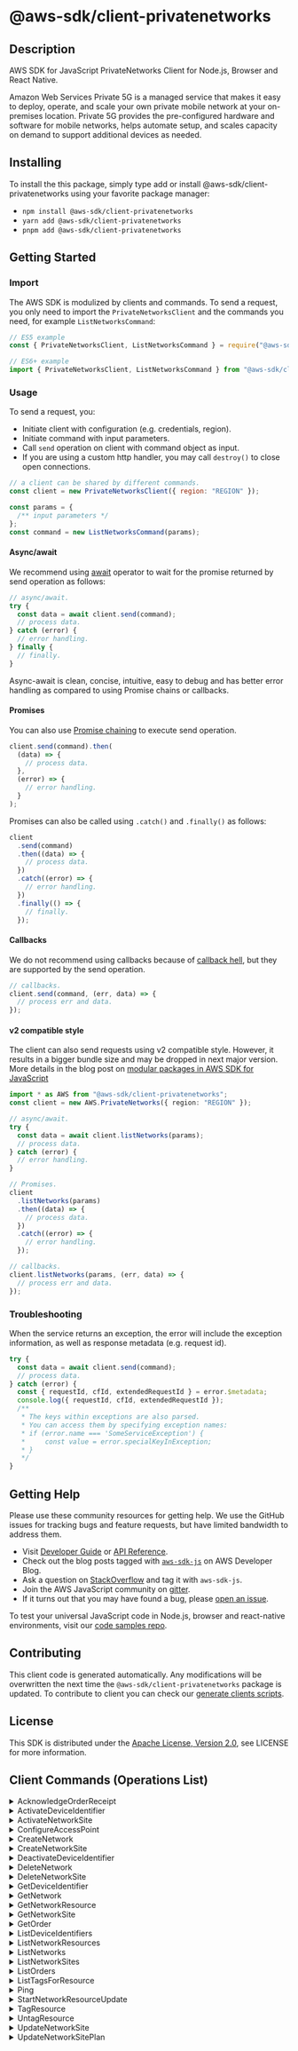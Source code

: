 <!-- generated file, do not edit directly -->

# @aws-sdk/client-privatenetworks

## Description

AWS SDK for JavaScript PrivateNetworks Client for Node.js, Browser and React Native.

<p>Amazon Web Services Private 5G is a managed service that makes it easy to deploy, operate, and scale
your own private mobile network at your on-premises location. Private 5G provides the
pre-configured hardware and software for mobile networks, helps automate setup, and
scales capacity on demand to support additional devices as needed.</p>

## Installing

To install the this package, simply type add or install @aws-sdk/client-privatenetworks
using your favorite package manager:

- `npm install @aws-sdk/client-privatenetworks`
- `yarn add @aws-sdk/client-privatenetworks`
- `pnpm add @aws-sdk/client-privatenetworks`

## Getting Started

### Import

The AWS SDK is modulized by clients and commands.
To send a request, you only need to import the `PrivateNetworksClient` and
the commands you need, for example `ListNetworksCommand`:

```js
// ES5 example
const { PrivateNetworksClient, ListNetworksCommand } = require("@aws-sdk/client-privatenetworks");
```

```ts
// ES6+ example
import { PrivateNetworksClient, ListNetworksCommand } from "@aws-sdk/client-privatenetworks";
```

### Usage

To send a request, you:

- Initiate client with configuration (e.g. credentials, region).
- Initiate command with input parameters.
- Call `send` operation on client with command object as input.
- If you are using a custom http handler, you may call `destroy()` to close open connections.

```js
// a client can be shared by different commands.
const client = new PrivateNetworksClient({ region: "REGION" });

const params = {
  /** input parameters */
};
const command = new ListNetworksCommand(params);
```

#### Async/await

We recommend using [await](https://developer.mozilla.org/en-US/docs/Web/JavaScript/Reference/Operators/await)
operator to wait for the promise returned by send operation as follows:

```js
// async/await.
try {
  const data = await client.send(command);
  // process data.
} catch (error) {
  // error handling.
} finally {
  // finally.
}
```

Async-await is clean, concise, intuitive, easy to debug and has better error handling
as compared to using Promise chains or callbacks.

#### Promises

You can also use [Promise chaining](https://developer.mozilla.org/en-US/docs/Web/JavaScript/Guide/Using_promises#chaining)
to execute send operation.

```js
client.send(command).then(
  (data) => {
    // process data.
  },
  (error) => {
    // error handling.
  }
);
```

Promises can also be called using `.catch()` and `.finally()` as follows:

```js
client
  .send(command)
  .then((data) => {
    // process data.
  })
  .catch((error) => {
    // error handling.
  })
  .finally(() => {
    // finally.
  });
```

#### Callbacks

We do not recommend using callbacks because of [callback hell](http://callbackhell.com/),
but they are supported by the send operation.

```js
// callbacks.
client.send(command, (err, data) => {
  // process err and data.
});
```

#### v2 compatible style

The client can also send requests using v2 compatible style.
However, it results in a bigger bundle size and may be dropped in next major version. More details in the blog post
on [modular packages in AWS SDK for JavaScript](https://aws.amazon.com/blogs/developer/modular-packages-in-aws-sdk-for-javascript/)

```ts
import * as AWS from "@aws-sdk/client-privatenetworks";
const client = new AWS.PrivateNetworks({ region: "REGION" });

// async/await.
try {
  const data = await client.listNetworks(params);
  // process data.
} catch (error) {
  // error handling.
}

// Promises.
client
  .listNetworks(params)
  .then((data) => {
    // process data.
  })
  .catch((error) => {
    // error handling.
  });

// callbacks.
client.listNetworks(params, (err, data) => {
  // process err and data.
});
```

### Troubleshooting

When the service returns an exception, the error will include the exception information,
as well as response metadata (e.g. request id).

```js
try {
  const data = await client.send(command);
  // process data.
} catch (error) {
  const { requestId, cfId, extendedRequestId } = error.$metadata;
  console.log({ requestId, cfId, extendedRequestId });
  /**
   * The keys within exceptions are also parsed.
   * You can access them by specifying exception names:
   * if (error.name === 'SomeServiceException') {
   *     const value = error.specialKeyInException;
   * }
   */
}
```

## Getting Help

Please use these community resources for getting help.
We use the GitHub issues for tracking bugs and feature requests, but have limited bandwidth to address them.

- Visit [Developer Guide](https://docs.aws.amazon.com/sdk-for-javascript/v3/developer-guide/welcome.html)
  or [API Reference](https://docs.aws.amazon.com/AWSJavaScriptSDK/v3/latest/index.html).
- Check out the blog posts tagged with [`aws-sdk-js`](https://aws.amazon.com/blogs/developer/tag/aws-sdk-js/)
  on AWS Developer Blog.
- Ask a question on [StackOverflow](https://stackoverflow.com/questions/tagged/aws-sdk-js) and tag it with `aws-sdk-js`.
- Join the AWS JavaScript community on [gitter](https://gitter.im/aws/aws-sdk-js-v3).
- If it turns out that you may have found a bug, please [open an issue](https://github.com/aws/aws-sdk-js-v3/issues/new/choose).

To test your universal JavaScript code in Node.js, browser and react-native environments,
visit our [code samples repo](https://github.com/aws-samples/aws-sdk-js-tests).

## Contributing

This client code is generated automatically. Any modifications will be overwritten the next time the `@aws-sdk/client-privatenetworks` package is updated.
To contribute to client you can check our [generate clients scripts](https://github.com/aws/aws-sdk-js-v3/tree/main/scripts/generate-clients).

## License

This SDK is distributed under the
[Apache License, Version 2.0](http://www.apache.org/licenses/LICENSE-2.0),
see LICENSE for more information.

## Client Commands (Operations List)

<details>
<summary>
AcknowledgeOrderReceipt
</summary>

[Command API Reference](https://docs.aws.amazon.com/AWSJavaScriptSDK/v3/latest/client/privatenetworks/command/AcknowledgeOrderReceiptCommand/) / [Input](https://docs.aws.amazon.com/AWSJavaScriptSDK/v3/latest/Package/-aws-sdk-client-privatenetworks/Interface/AcknowledgeOrderReceiptCommandInput/) / [Output](https://docs.aws.amazon.com/AWSJavaScriptSDK/v3/latest/Package/-aws-sdk-client-privatenetworks/Interface/AcknowledgeOrderReceiptCommandOutput/)

</details>
<details>
<summary>
ActivateDeviceIdentifier
</summary>

[Command API Reference](https://docs.aws.amazon.com/AWSJavaScriptSDK/v3/latest/client/privatenetworks/command/ActivateDeviceIdentifierCommand/) / [Input](https://docs.aws.amazon.com/AWSJavaScriptSDK/v3/latest/Package/-aws-sdk-client-privatenetworks/Interface/ActivateDeviceIdentifierCommandInput/) / [Output](https://docs.aws.amazon.com/AWSJavaScriptSDK/v3/latest/Package/-aws-sdk-client-privatenetworks/Interface/ActivateDeviceIdentifierCommandOutput/)

</details>
<details>
<summary>
ActivateNetworkSite
</summary>

[Command API Reference](https://docs.aws.amazon.com/AWSJavaScriptSDK/v3/latest/client/privatenetworks/command/ActivateNetworkSiteCommand/) / [Input](https://docs.aws.amazon.com/AWSJavaScriptSDK/v3/latest/Package/-aws-sdk-client-privatenetworks/Interface/ActivateNetworkSiteCommandInput/) / [Output](https://docs.aws.amazon.com/AWSJavaScriptSDK/v3/latest/Package/-aws-sdk-client-privatenetworks/Interface/ActivateNetworkSiteCommandOutput/)

</details>
<details>
<summary>
ConfigureAccessPoint
</summary>

[Command API Reference](https://docs.aws.amazon.com/AWSJavaScriptSDK/v3/latest/client/privatenetworks/command/ConfigureAccessPointCommand/) / [Input](https://docs.aws.amazon.com/AWSJavaScriptSDK/v3/latest/Package/-aws-sdk-client-privatenetworks/Interface/ConfigureAccessPointCommandInput/) / [Output](https://docs.aws.amazon.com/AWSJavaScriptSDK/v3/latest/Package/-aws-sdk-client-privatenetworks/Interface/ConfigureAccessPointCommandOutput/)

</details>
<details>
<summary>
CreateNetwork
</summary>

[Command API Reference](https://docs.aws.amazon.com/AWSJavaScriptSDK/v3/latest/client/privatenetworks/command/CreateNetworkCommand/) / [Input](https://docs.aws.amazon.com/AWSJavaScriptSDK/v3/latest/Package/-aws-sdk-client-privatenetworks/Interface/CreateNetworkCommandInput/) / [Output](https://docs.aws.amazon.com/AWSJavaScriptSDK/v3/latest/Package/-aws-sdk-client-privatenetworks/Interface/CreateNetworkCommandOutput/)

</details>
<details>
<summary>
CreateNetworkSite
</summary>

[Command API Reference](https://docs.aws.amazon.com/AWSJavaScriptSDK/v3/latest/client/privatenetworks/command/CreateNetworkSiteCommand/) / [Input](https://docs.aws.amazon.com/AWSJavaScriptSDK/v3/latest/Package/-aws-sdk-client-privatenetworks/Interface/CreateNetworkSiteCommandInput/) / [Output](https://docs.aws.amazon.com/AWSJavaScriptSDK/v3/latest/Package/-aws-sdk-client-privatenetworks/Interface/CreateNetworkSiteCommandOutput/)

</details>
<details>
<summary>
DeactivateDeviceIdentifier
</summary>

[Command API Reference](https://docs.aws.amazon.com/AWSJavaScriptSDK/v3/latest/client/privatenetworks/command/DeactivateDeviceIdentifierCommand/) / [Input](https://docs.aws.amazon.com/AWSJavaScriptSDK/v3/latest/Package/-aws-sdk-client-privatenetworks/Interface/DeactivateDeviceIdentifierCommandInput/) / [Output](https://docs.aws.amazon.com/AWSJavaScriptSDK/v3/latest/Package/-aws-sdk-client-privatenetworks/Interface/DeactivateDeviceIdentifierCommandOutput/)

</details>
<details>
<summary>
DeleteNetwork
</summary>

[Command API Reference](https://docs.aws.amazon.com/AWSJavaScriptSDK/v3/latest/client/privatenetworks/command/DeleteNetworkCommand/) / [Input](https://docs.aws.amazon.com/AWSJavaScriptSDK/v3/latest/Package/-aws-sdk-client-privatenetworks/Interface/DeleteNetworkCommandInput/) / [Output](https://docs.aws.amazon.com/AWSJavaScriptSDK/v3/latest/Package/-aws-sdk-client-privatenetworks/Interface/DeleteNetworkCommandOutput/)

</details>
<details>
<summary>
DeleteNetworkSite
</summary>

[Command API Reference](https://docs.aws.amazon.com/AWSJavaScriptSDK/v3/latest/client/privatenetworks/command/DeleteNetworkSiteCommand/) / [Input](https://docs.aws.amazon.com/AWSJavaScriptSDK/v3/latest/Package/-aws-sdk-client-privatenetworks/Interface/DeleteNetworkSiteCommandInput/) / [Output](https://docs.aws.amazon.com/AWSJavaScriptSDK/v3/latest/Package/-aws-sdk-client-privatenetworks/Interface/DeleteNetworkSiteCommandOutput/)

</details>
<details>
<summary>
GetDeviceIdentifier
</summary>

[Command API Reference](https://docs.aws.amazon.com/AWSJavaScriptSDK/v3/latest/client/privatenetworks/command/GetDeviceIdentifierCommand/) / [Input](https://docs.aws.amazon.com/AWSJavaScriptSDK/v3/latest/Package/-aws-sdk-client-privatenetworks/Interface/GetDeviceIdentifierCommandInput/) / [Output](https://docs.aws.amazon.com/AWSJavaScriptSDK/v3/latest/Package/-aws-sdk-client-privatenetworks/Interface/GetDeviceIdentifierCommandOutput/)

</details>
<details>
<summary>
GetNetwork
</summary>

[Command API Reference](https://docs.aws.amazon.com/AWSJavaScriptSDK/v3/latest/client/privatenetworks/command/GetNetworkCommand/) / [Input](https://docs.aws.amazon.com/AWSJavaScriptSDK/v3/latest/Package/-aws-sdk-client-privatenetworks/Interface/GetNetworkCommandInput/) / [Output](https://docs.aws.amazon.com/AWSJavaScriptSDK/v3/latest/Package/-aws-sdk-client-privatenetworks/Interface/GetNetworkCommandOutput/)

</details>
<details>
<summary>
GetNetworkResource
</summary>

[Command API Reference](https://docs.aws.amazon.com/AWSJavaScriptSDK/v3/latest/client/privatenetworks/command/GetNetworkResourceCommand/) / [Input](https://docs.aws.amazon.com/AWSJavaScriptSDK/v3/latest/Package/-aws-sdk-client-privatenetworks/Interface/GetNetworkResourceCommandInput/) / [Output](https://docs.aws.amazon.com/AWSJavaScriptSDK/v3/latest/Package/-aws-sdk-client-privatenetworks/Interface/GetNetworkResourceCommandOutput/)

</details>
<details>
<summary>
GetNetworkSite
</summary>

[Command API Reference](https://docs.aws.amazon.com/AWSJavaScriptSDK/v3/latest/client/privatenetworks/command/GetNetworkSiteCommand/) / [Input](https://docs.aws.amazon.com/AWSJavaScriptSDK/v3/latest/Package/-aws-sdk-client-privatenetworks/Interface/GetNetworkSiteCommandInput/) / [Output](https://docs.aws.amazon.com/AWSJavaScriptSDK/v3/latest/Package/-aws-sdk-client-privatenetworks/Interface/GetNetworkSiteCommandOutput/)

</details>
<details>
<summary>
GetOrder
</summary>

[Command API Reference](https://docs.aws.amazon.com/AWSJavaScriptSDK/v3/latest/client/privatenetworks/command/GetOrderCommand/) / [Input](https://docs.aws.amazon.com/AWSJavaScriptSDK/v3/latest/Package/-aws-sdk-client-privatenetworks/Interface/GetOrderCommandInput/) / [Output](https://docs.aws.amazon.com/AWSJavaScriptSDK/v3/latest/Package/-aws-sdk-client-privatenetworks/Interface/GetOrderCommandOutput/)

</details>
<details>
<summary>
ListDeviceIdentifiers
</summary>

[Command API Reference](https://docs.aws.amazon.com/AWSJavaScriptSDK/v3/latest/client/privatenetworks/command/ListDeviceIdentifiersCommand/) / [Input](https://docs.aws.amazon.com/AWSJavaScriptSDK/v3/latest/Package/-aws-sdk-client-privatenetworks/Interface/ListDeviceIdentifiersCommandInput/) / [Output](https://docs.aws.amazon.com/AWSJavaScriptSDK/v3/latest/Package/-aws-sdk-client-privatenetworks/Interface/ListDeviceIdentifiersCommandOutput/)

</details>
<details>
<summary>
ListNetworkResources
</summary>

[Command API Reference](https://docs.aws.amazon.com/AWSJavaScriptSDK/v3/latest/client/privatenetworks/command/ListNetworkResourcesCommand/) / [Input](https://docs.aws.amazon.com/AWSJavaScriptSDK/v3/latest/Package/-aws-sdk-client-privatenetworks/Interface/ListNetworkResourcesCommandInput/) / [Output](https://docs.aws.amazon.com/AWSJavaScriptSDK/v3/latest/Package/-aws-sdk-client-privatenetworks/Interface/ListNetworkResourcesCommandOutput/)

</details>
<details>
<summary>
ListNetworks
</summary>

[Command API Reference](https://docs.aws.amazon.com/AWSJavaScriptSDK/v3/latest/client/privatenetworks/command/ListNetworksCommand/) / [Input](https://docs.aws.amazon.com/AWSJavaScriptSDK/v3/latest/Package/-aws-sdk-client-privatenetworks/Interface/ListNetworksCommandInput/) / [Output](https://docs.aws.amazon.com/AWSJavaScriptSDK/v3/latest/Package/-aws-sdk-client-privatenetworks/Interface/ListNetworksCommandOutput/)

</details>
<details>
<summary>
ListNetworkSites
</summary>

[Command API Reference](https://docs.aws.amazon.com/AWSJavaScriptSDK/v3/latest/client/privatenetworks/command/ListNetworkSitesCommand/) / [Input](https://docs.aws.amazon.com/AWSJavaScriptSDK/v3/latest/Package/-aws-sdk-client-privatenetworks/Interface/ListNetworkSitesCommandInput/) / [Output](https://docs.aws.amazon.com/AWSJavaScriptSDK/v3/latest/Package/-aws-sdk-client-privatenetworks/Interface/ListNetworkSitesCommandOutput/)

</details>
<details>
<summary>
ListOrders
</summary>

[Command API Reference](https://docs.aws.amazon.com/AWSJavaScriptSDK/v3/latest/client/privatenetworks/command/ListOrdersCommand/) / [Input](https://docs.aws.amazon.com/AWSJavaScriptSDK/v3/latest/Package/-aws-sdk-client-privatenetworks/Interface/ListOrdersCommandInput/) / [Output](https://docs.aws.amazon.com/AWSJavaScriptSDK/v3/latest/Package/-aws-sdk-client-privatenetworks/Interface/ListOrdersCommandOutput/)

</details>
<details>
<summary>
ListTagsForResource
</summary>

[Command API Reference](https://docs.aws.amazon.com/AWSJavaScriptSDK/v3/latest/client/privatenetworks/command/ListTagsForResourceCommand/) / [Input](https://docs.aws.amazon.com/AWSJavaScriptSDK/v3/latest/Package/-aws-sdk-client-privatenetworks/Interface/ListTagsForResourceCommandInput/) / [Output](https://docs.aws.amazon.com/AWSJavaScriptSDK/v3/latest/Package/-aws-sdk-client-privatenetworks/Interface/ListTagsForResourceCommandOutput/)

</details>
<details>
<summary>
Ping
</summary>

[Command API Reference](https://docs.aws.amazon.com/AWSJavaScriptSDK/v3/latest/client/privatenetworks/command/PingCommand/) / [Input](https://docs.aws.amazon.com/AWSJavaScriptSDK/v3/latest/Package/-aws-sdk-client-privatenetworks/Interface/PingCommandInput/) / [Output](https://docs.aws.amazon.com/AWSJavaScriptSDK/v3/latest/Package/-aws-sdk-client-privatenetworks/Interface/PingCommandOutput/)

</details>
<details>
<summary>
StartNetworkResourceUpdate
</summary>

[Command API Reference](https://docs.aws.amazon.com/AWSJavaScriptSDK/v3/latest/client/privatenetworks/command/StartNetworkResourceUpdateCommand/) / [Input](https://docs.aws.amazon.com/AWSJavaScriptSDK/v3/latest/Package/-aws-sdk-client-privatenetworks/Interface/StartNetworkResourceUpdateCommandInput/) / [Output](https://docs.aws.amazon.com/AWSJavaScriptSDK/v3/latest/Package/-aws-sdk-client-privatenetworks/Interface/StartNetworkResourceUpdateCommandOutput/)

</details>
<details>
<summary>
TagResource
</summary>

[Command API Reference](https://docs.aws.amazon.com/AWSJavaScriptSDK/v3/latest/client/privatenetworks/command/TagResourceCommand/) / [Input](https://docs.aws.amazon.com/AWSJavaScriptSDK/v3/latest/Package/-aws-sdk-client-privatenetworks/Interface/TagResourceCommandInput/) / [Output](https://docs.aws.amazon.com/AWSJavaScriptSDK/v3/latest/Package/-aws-sdk-client-privatenetworks/Interface/TagResourceCommandOutput/)

</details>
<details>
<summary>
UntagResource
</summary>

[Command API Reference](https://docs.aws.amazon.com/AWSJavaScriptSDK/v3/latest/client/privatenetworks/command/UntagResourceCommand/) / [Input](https://docs.aws.amazon.com/AWSJavaScriptSDK/v3/latest/Package/-aws-sdk-client-privatenetworks/Interface/UntagResourceCommandInput/) / [Output](https://docs.aws.amazon.com/AWSJavaScriptSDK/v3/latest/Package/-aws-sdk-client-privatenetworks/Interface/UntagResourceCommandOutput/)

</details>
<details>
<summary>
UpdateNetworkSite
</summary>

[Command API Reference](https://docs.aws.amazon.com/AWSJavaScriptSDK/v3/latest/client/privatenetworks/command/UpdateNetworkSiteCommand/) / [Input](https://docs.aws.amazon.com/AWSJavaScriptSDK/v3/latest/Package/-aws-sdk-client-privatenetworks/Interface/UpdateNetworkSiteCommandInput/) / [Output](https://docs.aws.amazon.com/AWSJavaScriptSDK/v3/latest/Package/-aws-sdk-client-privatenetworks/Interface/UpdateNetworkSiteCommandOutput/)

</details>
<details>
<summary>
UpdateNetworkSitePlan
</summary>

[Command API Reference](https://docs.aws.amazon.com/AWSJavaScriptSDK/v3/latest/client/privatenetworks/command/UpdateNetworkSitePlanCommand/) / [Input](https://docs.aws.amazon.com/AWSJavaScriptSDK/v3/latest/Package/-aws-sdk-client-privatenetworks/Interface/UpdateNetworkSitePlanCommandInput/) / [Output](https://docs.aws.amazon.com/AWSJavaScriptSDK/v3/latest/Package/-aws-sdk-client-privatenetworks/Interface/UpdateNetworkSitePlanCommandOutput/)

</details>
